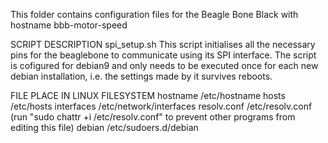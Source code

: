 This folder contains configuration files for the Beagle Bone Black with hostname bbb-motor-speed

SCRIPT                  DESCRIPTION
spi_setup.sh            This script initialises all the necessary pins for the beaglebone to communicate using its SPI interface. The script is cofigured for debian9 and only needs to be executed once for each new debian installation, i.e. the settings made by it survives reboots.


FILE			PLACE IN LINUX FILESYSTEM
hostname		/etc/hostname
hosts			/etc/hosts
interfaces		/etc/network/interfaces
resolv.conf		/etc/resolv.conf (run "sudo chattr +i /etc/resolv.conf" to prevent other programs from editing this file)
debian          /etc/sudoers.d/debian
